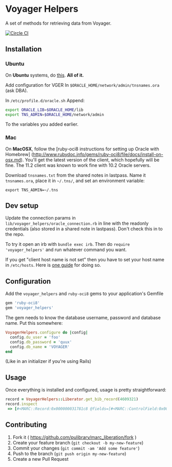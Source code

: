 # Voyager Helpers

A set of methods for retrieving data from Voyager.

[![Circle CI](https://circleci.com/gh/pulibrary/voyager_helpers.svg?style=svg)](https://circleci.com/gh/pulibrary/voyager_helpers)

## Installation

### Ubuntu
On __Ubuntu__ systems, do [this](https://help.ubuntu.com/community/Oracle%20Instant%20Client). __All of it.__

Add configuration for VGER In `$ORACLE_HOME/network/admin/tnsnames.ora` (ask DBA).

In `/etc/profile.d/oracle.sh` Append:

```bash
export ORACLE_LIB=$ORACLE_HOME/lib
export TNS_ADMIN=$ORACLE_HOME/network/admin
```

To the variables you added earlier.

### Mac
On __MacOSX__, follow the [ruby-oci8 instructions for setting up Oracle with Homebrew]
(http://www.rubydoc.info/gems/ruby-oci8/file/docs/install-on-osx.md).
You'll get the latest version of the client, which hopefully will be fine. The 11.2 client was known to work fine with 10.2 Oracle servers.

Download `tnsnames.txt` from the shared notes in lastpass. Name it `tnsnames.ora`, place it in `~/.tns/`, and set an environment variable:
```
export TNS_ADMIN=~/.tns
```

## Dev setup

Update the connection params in `lib/voyager_helpers/oracle_connection.rb` in
line with the readonly credentials (also stored in a shared note in lastpass).
Don't check this in to the repo.

To try it open an irb with `bundle exec irb`. Then do `require
'voyager_helpers'` and run whatever command you want.

If you get "client host name is not set" then you have to set your host name in
`/etc/hosts`. Here is [one
guide](http://johanlouwers.blogspot.com/2019/02/resolved-cxoracledatabaseerror-ora.html) for doing so.

## Configuration

Add the `voyager_helpers` and `ruby-oci8` gems to your application's Gemfile

```ruby
gem 'ruby-oci8'
gem 'voyager_helpers'
```

The gem needs to know the database username, password and database name. Put
this somewhere:

```ruby
VoyagerHelpers.configure do |config|
  config.du_user = 'foo'
  config.db_password = 'quux'
  config.db_name = 'VOYAGER'
end
```

(Like in an initializer if you're using Rails)

## Usage

Once everything is installed and configured, usage is pretty straightforward:

```ruby
record = VoyagerHelpers::Liberator.get_bib_record(4609321)
record.inspect
 => [#<MARC::Record:0x000000031781c8 @fields=[#<MARC::ControlField:0x00 ...
```

## Contributing

1. Fork it ( https://github.com/pulibrary/marc_liberation/fork )
2. Create your feature branch (`git checkout -b my-new-feature`)
3. Commit your changes (`git commit -am 'Add some feature'`)
4. Push to the branch (`git push origin my-new-feature`)
5. Create a new Pull Request
